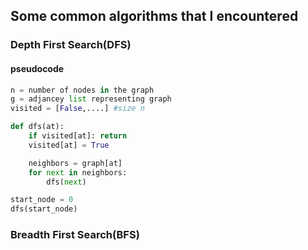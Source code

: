 ## Some common algorithms that I encountered

### Depth First Search(DFS)

#### pseudocode
```python
n = number of nodes in the graph
g = adjancey list representing graph
visited = [False,....] #size n

def dfs(at):
    if visited[at]: return
    visited[at] = True

    neighbors = graph[at]
    for next in neighbors:
        dfs(next)

start_node = 0
dfs(start_node)
```

### Breadth First Search(BFS)
